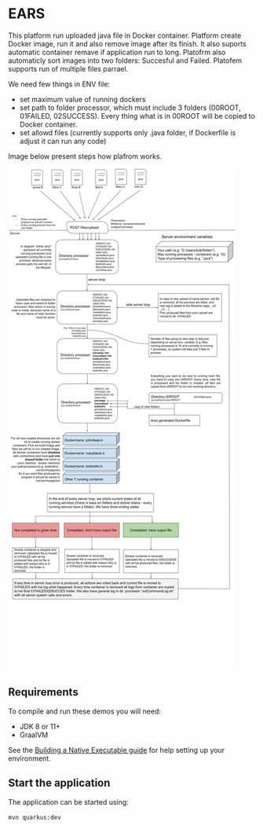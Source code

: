 # EARS
This platform run uploaded java file in Docker container. Platform create Docker image, run it and also remove image after its finish. It also suports automatic container remave if application run to long. Platofrm also automaticly sort images into two folders: Succesful and Failed. Platofem supports run of multiple files parrael.

We need few things in ENV file:
- set maximum value of running dockers
- set path to folder processor, which must include 3 folders (00ROOT, 01FAILED, 02SUCCESS). Every thing what is in 00ROOT will be copied to Docker container.
- set allowd files (currently supports only .java folder, if Dockerfile is adjust it can run any code)

Image below present steps how plafrom works.

![alt text](https://github.com/eiifi/EARS/blob/main/EARS%20Flow.jpg?raw=true)

## Requirements

To compile and run these demos you will need:

- JDK 8 or 11+
- GraalVM

See the [Building a Native Executable guide](https://quarkus.io/guides/building-native-image) for help setting up your environment.

## Start the application

The application can be started using: 

```bash
mvn quarkus:dev
```  
